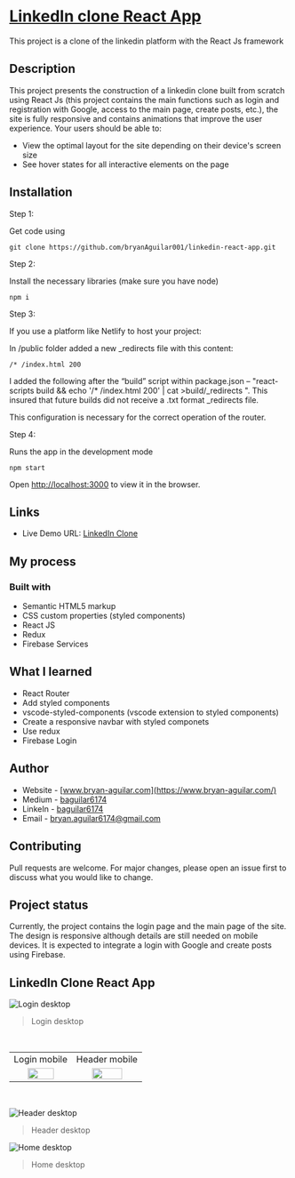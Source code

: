 # [LinkedIn clone React App](https://linkedin-clone-react-app.netlify.app/)

This project is a clone of the linkedin platform with the React Js framework

## Description

This project presents the construction of a linkedin clone built from scratch using React Js (this project contains the main functions such as login and registration with Google, access to the main page, create posts, etc.), the site is fully responsive and contains animations that improve the user experience. Your users should be able to:

- View the optimal layout for the site depending on their device's screen size
- See hover states for all interactive elements on the page

## Installation

Step 1:

Get code using

```
git clone https://github.com/bryanAguilar001/linkedin-react-app.git
```

Step 2:

Install the necessary libraries (make sure you have node)

```
npm i
```

Step 3:

If you use a platform like Netlify to host your project:

In /public folder added a new \_redirects file with this content:

```
/* /index.html 200
```

I added the following after the “build” script within package.json – "react-scripts build && echo '/\* /index.html 200' | cat >build/\_redirects ". This insured that future builds did not receive a .txt format \_redirects file.

This configuration is necessary for the correct operation of the router.

Step 4:

Runs the app in the development mode

```
npm start
```

Open [http://localhost:3000](http://localhost:3000) to view it in the browser.

## Links

- Live Demo URL: [LinkedIn Clone](https://linkedin-clone-react-app.netlify.app/)

## My process

### Built with

- Semantic HTML5 markup
- CSS custom properties (styled components)
- React JS
- Redux
- Firebase Services

## What I learned

- React Router
- Add styled components
- vscode-styled-components (vscode extension to styled components)
- Create a responsive navbar with styled componets
- Use redux
- Firebase Login

## Author

- Website - [www.bryan-aguilar.com](https://www.bryan-aguilar.com/)
- Medium - [baguilar6174](https://baguilar6174.medium.com/)
- LinkeIn - [baguilar6174](https://www.linkedin.com/in/baguilar6174)
- Email - [bryan.aguilar6174@gmail.com](mailto:bryan.aguilar6174@gmail.com)

## Contributing

Pull requests are welcome. For major changes, please open an issue first to discuss what you would like to change.

## Project status

Currently, the project contains the login page and the main page of the site. The design is responsive although details are still needed on mobile devices. It is expected to integrate a login with Google and create posts using Firebase.

## LinkedIn Clone React App

![Login desktop](https://github.com/bryanAguilar001/linkedin-react-app/blob/main/media/login-desktop.PNG?raw=true)

> Login desktop

<br>
<table>
  <tr>
    <td>Login mobile</td>
    <td>Header mobile</td>
  </tr>
  <tr>
    <td align="center" valign="center"><img src="https://github.com/bryanAguilar001/linkedin-react-app/blob/main/media/login-mobile.PNG?raw=true" width="70%"></td>
    <td align="center" valign="center"><img src="https://github.com/bryanAguilar001/linkedin-react-app/blob/main/media/header-mobile.PNG?raw=true" width="70%"></td>
  </tr>
 </table>
<br>

![Header desktop](https://github.com/bryanAguilar001/linkedin-react-app/blob/main/media/header-desktop.PNG?raw=true)

> Header desktop

![Home desktop](https://github.com/bryanAguilar001/linkedin-react-app/blob/main/media/home-desktop.PNG?raw=true)

> Home desktop
